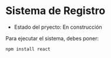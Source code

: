 <h1> Sistema de Registro </h1>

- Estado del pryecto: En construcción

Para ejecutar el sistema, debes poner:

```npm install react```
